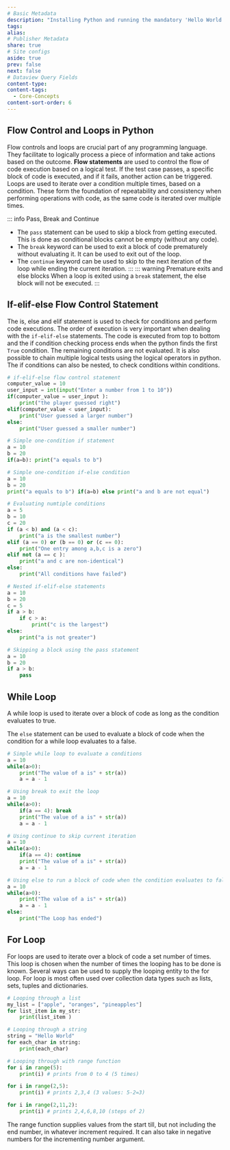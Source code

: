```yaml
---
# Basic Metadata
description: "Installing Python and running the mandatory 'Hello World' code"
tags: 
alias: 
# Publisher Metadata
share: true
# Site configs
aside: true
prev: false
next: false
# Dataview Query Fields
content-type: 
content-tags:
  - Core-Concepts
content-sort-order: 6
---
```

## Flow Control and Loops in Python
Flow controls and loops are crucial part of any programming language. They facilitate to logically process a piece of information and take actions based on the outcome.
**Flow statements** are used to control the flow of code execution based on a logical test. If the test case passes, a specific block of code is executed, and if it fails, another action can be triggered.
Loops are used to iterate over a condition multiple times, based on a condition. These form the foundation of repeatability and consistency when performing operations with code, as the same code is iterated over multiple times.

::: info Pass, Break and Continue 
- The `pass` statement can be used to skip a block from getting executed. This is done as conditional blocks cannot be empty (without any code).
- The `break` keyword can be used to exit a block of code prematurely without evaluating it. It can be used to exit out of the loop.
- The `continue` keyword can be used to skip to the next iteration of the loop while ending the current iteration.
:::
::: warning Premature exits and else blocks
When a loop is exited using a `break` statement, the else block will not be executed.
:::

## If-elif-else Flow Control Statement
The is, else and elif statement is used to check for conditions and perform code executions. The order of execution is very important when dealing with the `if-elif-else` statements. The code is executed from top to bottom and the if condition checking process ends when the python finds the first `True` condition. The remaining conditions are not evaluated. It is also possible to chain multiple logical tests using the logical operators in python. The if conditions can also be nested, to check conditions within conditions. 

```python
# if-elif-else flow control statement
computer_value = 10
user_input = int(input("Enter a number from 1 to 10"))
if(computer_value = user_input ):
	print("the player guessed right")
elif(computer_value < user_input):
	print("User guessed a larger number")
else:
	print("User guessed a smaller number")

# Simple one-condition if statement 
a = 10
b = 20
if(a=b): print("a equals to b")

# Simple one-condition if-else condition
a = 10
b = 20
print("a equals to b") if(a=b) else print("a and b are not equal")

# Evaluating numtiple conditions 
a = 5
b = 10
c = 20
if (a < b) and (a < c):
	print("a is the smallest number")
elif (a == 0) or (b == 0) or (c == 0):
	print("One entry among a,b,c is a zero")
elif not (a == c ):
	print("a and c are non-identical")
else:
	print("All conditions have failed")

# Nested if-elif-else statements
a = 10
b = 20
c = 5	
if a > b:
	if c > a:
		print("c is the largest")
else:
	print("a is not greater")

# Skipping a block using the pass statement
a = 10
b = 20
if a > b:
	pass
``` 

## While Loop
A while loop is used to iterate over a block of code as long as the condition evaluates to true.

The `else` statement can be used to evaluate a block of code when the condition for a while loop evaluates to a false.

```python
# Simple while loop to evaluate a conditions 
a = 10
while(a>0):
	print("The value of a is" + str(a))
	a = a - 1

# Using break to exit the loop
a = 10
while(a>0):
	if(a == 4): break
	print("The value of a is" + str(a))
	a = a - 1

# Using continue to skip current iteration
a = 10
while(a>0):
	if(a == 4): continue
	print("The value of a is" + str(a))
	a = a - 1

# Using else to run a block of code when the condition evaluates to false
a = 10
while(a>0):
	print("The value of a is" + str(a))
	a = a - 1
else:
	print("The Loop has ended")
```

## For Loop
For loops are used to iterate over a block of code a set number of times. This loop is chosen when the number of times the looping has to be done is known.
Several ways can be used to supply the looping entity to the for loop. For loop is most often used over collection data types such as lists, sets, tuples and dictionaries.

```python
# Looping through a list 
my_list = ["apple", "oranges", "pineapples"]
for list_item in my_str:
	print(list_item )

# Looping through a string 
string = "Hello World"
for each_char in string:
	print(each_char)

# Looping through with range function
for i in range(5):
	print(i) # prints from 0 to 4 (5 times)

for i in range(2,5):
	print(i) # prints 2,3,4 (3 values: 5-2=3)

for i in range(2,11,2):
	print(i) # prints 2,4,6,8,10 (steps of 2)
```

The range function supplies values from the start till, but not including the end number, in whatever increment required. It can also take in negative numbers for the incrementing number argument.